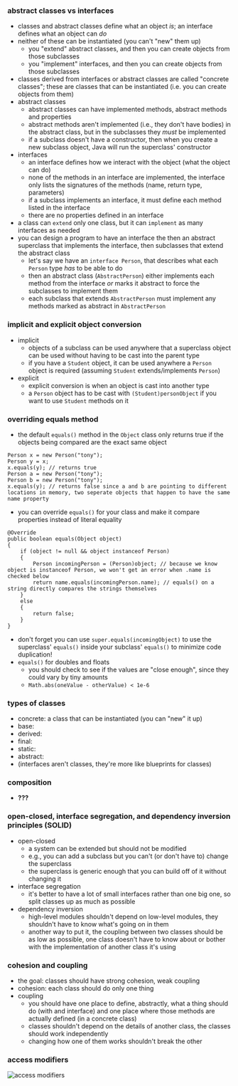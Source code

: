 ### abstract classes vs interfaces
- classes and abstract classes define what an object _is_; an interface defines what an object can _do_
- neither of these can be instantiated (you can't "new" them up)
    - you "extend" abstract classes, and then you can create objects from those subclasses
    - you "implement" interfaces, and then you can create objects from those subclasses
- classes derived from interfaces or abstract classes are called "concrete classes"; these are classes that can be instantiated (i.e. you can create objects from them)
- abstract classes
    - abstract classes can have implemented methods, abstract methods and properties
    - abstract methods aren't implemented (i.e., they don't have bodies) in the abstract class, but in the subclasses they _must_ be implemented
    - if a subclass doesn't have a constructor, then when you create a new subclass object, Java will run the superclass' constructor
- interfaces
    - an interface defines how we interact with the object (what the object can do)
    - none of the methods in an interface are implemented, the interface only lists the signatures of the methods (name, return type, parameters)
    - if a subclass implements an interface, it must define each method listed in the interface
    - there are no properties defined in an interface
- a class can `extend` only one class, but it can `implement` as many interfaces as needed
- you can design a program to have an interface the then an abstract superclass that implements the interface, then subclasses that extend the abstract class
    - let's say we have an `interface Person`, that describes what each `Person` type _has_ to be able to do
    - then an abstract class (`AbstractPerson`) either implements each method from the interface _or_ marks it abstract to force the subclasses to implement them
    - each subclass that extends `AbstractPerson` must implement any methods marked as abstract in `AbstractPerson`

### implicit and explicit object conversion
- implicit
    - objects of a subclass can be used anywhere that a superclass object can be used without having to be cast into the parent type
    - if you have a `Student` object, it can be used anywhere a `Person` object is required (assuming `Student` extends/implements `Person`)
- explicit
    - explicit conversion is when an object is cast into another type
    - a `Person` object has to be cast with `(Student)personObject` if you want to use `Student` methods on it

### overriding equals method
- the default `equals()` method in the `Object` class only returns true if the objects being compared are the exact same object
```
Person x = new Person("tony");
Person y = x;
x.equals(y); // returns true
Person a = new Person("tony");
Person b = new Person("tony");
x.equals(y); // returns false since a and b are pointing to different locations in memory, two seperate objects that happen to have the same name property
```
- you can override `equals()` for your class and make it compare properties instead of literal equality
```
@Override
public boolean equals(Object object)
{
    if (object != null && object instanceof Person)
    {
        Person incomingPerson = (Person)object; // because we know object is instanceof Person, we won't get an error when .name is checked below
        return name.equals(incomingPerson.name); // equals() on a string directly compares the strings themselves
    }
    else
    {
        return false;
    }
}
```
- don't forget you can use `super.equals(incomingObject)` to use the superclass' `equals()` inside your subclass' `equals()` to minimize code duplication!
- `equals()` for doubles and floats
    - you should check to see if the values are "close enough", since they could vary by tiny amounts
    - `Math.abs(oneValue - otherValue) < 1e-6`

### types of classes
- concrete: a class that can be instantiated (you can "new" it up)
- base:
- derived:
- final:
- static:
- abstract:
- (interfaces aren't classes, they're more like blueprints for classes)

### composition
- **???**

### open-closed, interface segregation, and dependency inversion principles (SOLID)
- open-closed
    - a system can be extended but should not be modified
    - e.g., you can add a subclass but you can't (or don't have to) change the superclass
    - the superclass is generic enough that you can build off of it without changing it
- interface segregation
    - it's better to have a lot of small interfaces rather than one big one, so split classes up as much as possible
- dependency inversion
    - high-level modules shouldn't depend on low-level modules, they shouldn't have to know what's going on in them
    - another way to put it, the coupling between two classes should be as low as possible, one class doesn't have to know about or bother with the implementation of another class it's using

### cohesion and coupling
- the goal: classes should have strong cohesion, weak coupling
- cohesion: each class should do only one thing
- coupling
    - you should have one place to define, abstractly, what a thing should do (with and interface) and one place where those methods are actually defined (in a concrete class)
    - classes shouldn't depend on the details of another class, the classes should work independently
    - changing how one of them works shouldn't break the other

### access modifiers
![access modifiers](https://github.com/ruthrootz/java-oop-class-notes/blob/main/access-modifiers.png)
